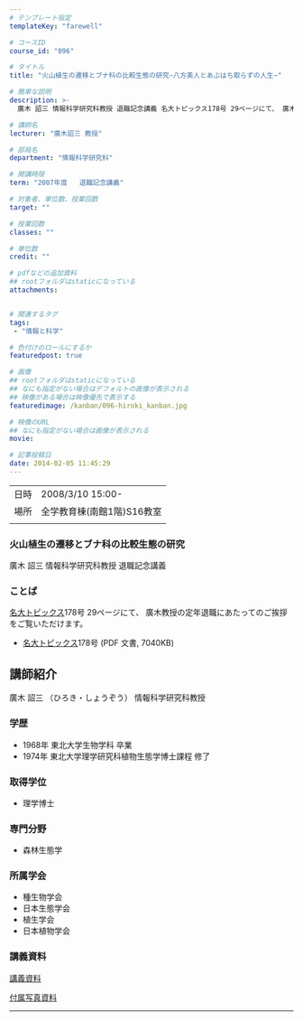 ```yaml
---
# テンプレート指定
templateKey: "farewell"

# コースID
course_id: "096"

# タイトル
title: "火山植生の遷移とブナ科の比較生態の研究−八方美人とあぶはち取らずの人生−"

# 簡単な説明
description: >-
  廣木 詔三 情報科学研究科教授 退職記念講義 名大トピックス178号 29ページにて、 廣木教授の定年退職にあたってのご挨拶をご覧いただけます。   * ....

# 講師名
lecturer: "廣木詔三 教授"

# 部局名
department: "情報科学研究科"

# 開講時限
term: "2007年度	退職記念講義"

# 対象者、単位数、授業回数
target: ""

# 授業回数
classes: ""

# 単位数
credit: ""

# pdfなどの追加資料
## rootフォルダはstaticになっている
attachments:


# 関連するタグ
tags:
 - "情報と科学"

# 色付けのロールにするか
featuredpost: true

# 画像
## rootフォルダはstaticになっている
## なにも指定がない場合はデフォルトの画像が表示される
## 映像がある場合は映像優先で表示する
featuredimage: /kanban/096-hiroki_kanban.jpg

# 映像のURL
## なにも指定がない場合は画像が表示される
movie: 

# 記事投稿日
date: 2014-02-05 11:45:29
---
```


|   |   |
|---|---|
| 日時 | 2008/3/10  15:00- |
| 場所 | 全学教育棟(南館1階)S16教室 |
|   |   |


### 火山植生の遷移とブナ科の比較生態の研究

廣木 詔三 情報科学研究科教授 退職記念講義

### ことば

[名大トピックス](http://www.nagoya-u.ac.jp/about-nu/public-relations/publication/topics-archive.html)178号 29ページにて、 廣木教授の定年退職にあたってのご挨拶をご覧いただけます。

* <a href="http://www.nagoya-u.ac.jp/about-nu/public-relations/publication/upload_images/no178.pdf#retirement" target="_blank">[名大トピックス](http://www.nagoya-u.ac.jp/about-nu/public-relations/publication/topics-archive.html)178号</a> (PDF 文書, 7040KB)


## 講師紹介

廣木 詔三 （ひろき・しょうぞう） 情報科学研究科教授

### 学歴

* 1968年 東北大学生物学科 卒業
* 1974年 東北大学理学研究科植物生態学博士課程 修了

### 取得学位

* 理学博士

### 専門分野

* 森林生態学

### 所属学会

* 種生物学会
* 日本生態学会
* 植生学会
* 日本植物学会


### 講義資料

[講義資料](https://ocw.nagoya-u.jp/files/96/hiroki_lect.pdf) 

[付属写真資料](https://ocw.nagoya-u.jp/files/96/hiroki_picture.pdf) 

-----